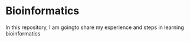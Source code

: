 # Bioinformatics
In this repository, I am goingto share my experience and steps in learning bioinformatics
